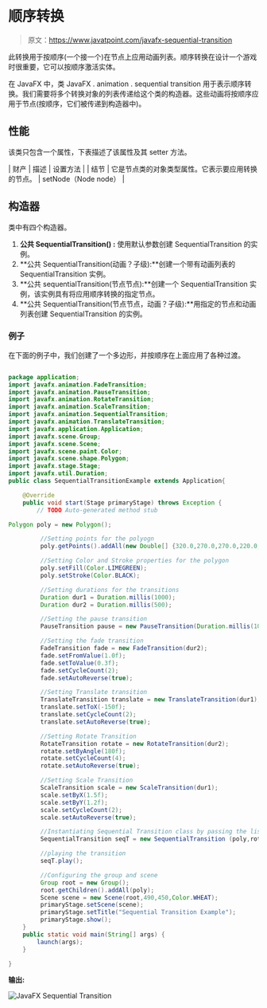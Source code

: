 # 顺序转换

> 原文：<https://www.javatpoint.com/javafx-sequential-transition>

此转换用于按顺序(一个接一个)在节点上应用动画列表。顺序转换在设计一个游戏时很重要，它可以按顺序激活实体。

在 JavaFX 中，类 JavaFX . animation . sequential transition 用于表示顺序转换。我们需要将多个转换对象的列表传递给这个类的构造器。这些动画将按顺序应用于节点(按顺序，它们被传递到构造器中)。

## 性能

该类只包含一个属性，下表描述了该属性及其 setter 方法。

| 财产 | 描述 | 设置方法 |
| 结节 | 它是节点类的对象类型属性。它表示要应用转换的节点。 | setNode（Node node） |

## 构造器

类中有四个构造器。

1.  **公共 SequentialTransition() :** 使用默认参数创建 SequentialTransition 的实例。
2.  **公共 SequentialTransition(动画？子级):**创建一个带有动画列表的 SequentialTransition 实例。
3.  **公共 sequentialTransition(节点节点):**创建一个 SequentialTransition 实例，该实例具有将应用顺序转换的指定节点。
4.  **公共 SequentialTransition(节点节点，动画？子级):**用指定的节点和动画列表创建 SequentialTransition 的实例。

### 例子

在下面的例子中，我们创建了一个多边形，并按顺序在上面应用了各种过渡。

```java

package application;
import javafx.animation.FadeTransition;
import javafx.animation.PauseTransition;
import javafx.animation.RotateTransition;
import javafx.animation.ScaleTransition;
import javafx.animation.SequentialTransition;
import javafx.animation.TranslateTransition;
import javafx.application.Application;
import javafx.scene.Group;
import javafx.scene.Scene;
import javafx.scene.paint.Color;
import javafx.scene.shape.Polygon;
import javafx.stage.Stage;
import javafx.util.Duration;
public class SequentialTransitionExample extends Application{

	@Override
	public void start(Stage primaryStage) throws Exception {
		// TODO Auto-generated method stub

Polygon poly = new Polygon();

		 //Setting points for the polyogn 
		 poly.getPoints().addAll(new Double[] {320.0,270.0,270.0,220.0,270.0,270.0,320.0,120.0,370.0,270.0,370.0,220.0});

		 //Setting Color and Stroke properties for the polygon  
		 poly.setFill(Color.LIMEGREEN);
		 poly.setStroke(Color.BLACK);

		 //Setting durations for the transitions
	     Duration dur1 = Duration.millis(1000);
	     Duration dur2 = Duration.millis(500);

	     //Setting the pause transition
	     PauseTransition pause = new PauseTransition(Duration.millis(1000));

	     //Setting the fade transition 
	     FadeTransition fade = new FadeTransition(dur2);
	     fade.setFromValue(1.0f);
	     fade.setToValue(0.3f);
	     fade.setCycleCount(2);
	     fade.setAutoReverse(true);

	     //Setting Translate transition
	     TranslateTransition translate = new TranslateTransition(dur1);
	     translate.setToX(-150f);
	     translate.setCycleCount(2);
	     translate.setAutoReverse(true);

	     //Setting Rotate Transition 
	     RotateTransition rotate = new RotateTransition(dur2);
	     rotate.setByAngle(180f);
	     rotate.setCycleCount(4);
	     rotate.setAutoReverse(true);

	     //Setting Scale Transition 
	     ScaleTransition scale = new ScaleTransition(dur1);
	     scale.setByX(1.5f);
	     scale.setByY(1.2f);
	     scale.setCycleCount(2);
	     scale.setAutoReverse(true);

	     //Instantiating Sequential Transition class by passing the list of transitions into its constructor
	     SequentialTransition seqT = new SequentialTransition (poly,rotate, pause, fade, translate,  scale);

	     //playing the transition 
	     seqT.play();

	     //Configuring the group and scene 
	     Group root = new Group();
		 root.getChildren().addAll(poly);
		 Scene scene = new Scene(root,490,450,Color.WHEAT);
		 primaryStage.setScene(scene);
		 primaryStage.setTitle("Sequential Transition Example");
		 primaryStage.show();
	}
	public static void main(String[] args) {
		launch(args);
	}

}

```

**输出:**

![JavaFX Sequential Transition](../img/a6761261e17d487eadd410af76a8a8de.png)